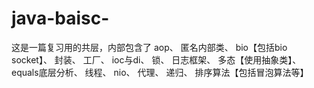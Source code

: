 # java-baisc-
这是一篇复习用的共层，内部包含了
aop、
匿名内部类、
bio【包括bio socket】、
封装、
工厂、
ioc与di、
锁、
日志框架、
多态【使用抽象类】、
equals底层分析、
线程、
nio、
代理、
递归、
排序算法【包括冒泡算法等】
